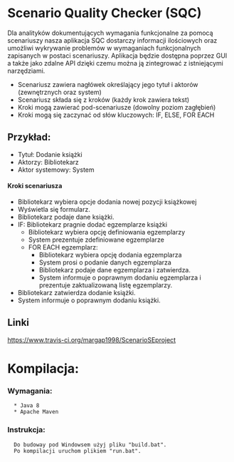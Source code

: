 # Scenario Quality Checker (SQC)
Dla analityków dokumentujących wymagania funkcjonalne za pomocą scenariuszy nasza aplikacja SQC dostarczy informacji ilościowych oraz umożliwi wykrywanie problemów w wymaganiach funkcjonalnych zapisanych w postaci scenariuszy. Aplikacja będzie dostępna poprzez GUI a także jako zdalne API dzięki czemu można ją zintegrować z istniejącymi narzędziami.


* Scenariusz zawiera nagłówek określający jego tytuł i aktorów (zewnętrznych oraz system)
* Scenariusz składa się z kroków (każdy krok zawiera tekst)
* Kroki mogą zawierać pod-scenariusze (dowolny poziom zagłębień)
* Kroki mogą się zaczynać od słów kluczowych: IF, ELSE, FOR EACH

## Przykład:

* Tytuł: Dodanie książki
* Aktorzy:  Bibliotekarz
* Aktor systemowy: System

#### Kroki scenariusza 
* Bibliotekarz wybiera opcje dodania nowej pozycji książkowej
* Wyświetla się formularz.
* Bibliotekarz podaje dane książki.
* IF: Bibliotekarz pragnie dodać egzemplarze książki
    * Bibliotekarz wybiera opcję definiowania egzemplarzy
    * System prezentuje zdefiniowane egzemplarze
    * FOR EACH egzemplarz:
        * Bibliotekarz wybiera opcję dodania egzemplarza
        * System prosi o podanie danych egzemplarza
        * Bibliotekarz podaje dane egzemplarza i zatwierdza.
        * System informuje o poprawnym dodaniu egzemplarza i prezentuje zaktualizowaną listę egzemplarzy.
* Bibliotekarz zatwierdza dodanie książki.
* System informuje o poprawnym dodaniu książki.
 


## Linki
https://www.travis-ci.org/margap1998/ScenarioSEproject


# Kompilacja:
   ### Wymagania:
      * Java 8
      * Apache Maven
   ### Instrukcja:
      Do budoway pod Windowsem użyj pliku "build.bat".
      Po kompilacji uruchom plikiem "run.bat".
